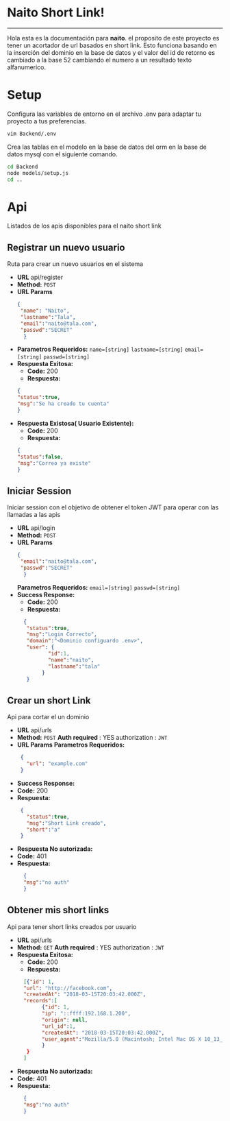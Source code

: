 # Naito Short Link!
----
Hola esta es la documentación para   **naito**. el proposito de este proyecto es tener un acortador de url basados en short link.
Esto funciona basando en la inserción del dominio en la base de datos y el valor del id de retorno es cambiado a la base 52 cambiando el numero a un resultado texto alfanumerico. 


# Setup
Configura las variables de entorno en el archivo .env para adaptar tu proyecto a tus preferencias.
```bash
vim Backend/.env 
```
Crea las tablas en el modelo en la base de datos del orm en la base de datos mysql con el siguiente comando.
```bash
cd Backend
node models/setup.js
cd ..
```

# Api
Listados de los apis disponibles para el naito short link 
## Registrar un nuevo usuario
Ruta para crear un nuevo usuarios en el sistema
* **URL**
  api/register
* **Method:**
  `POST`
*  **URL Params**
   ```json
   {
    "name": "Naito",
    "lastname":"Tala",
    "email":"naito@tala.com",
    "passwd":"SECRET"
     }
    ```
* **Parametros Requeridos:**
   `name=[string]`
   `lastname=[string]`
   `email=[string]`
   `passwd=[string]`
* **Respuesta Exitosa:**
  * **Code:** 200 
  * **Respuesta:** 
  ```json
  {
  "status":true,
  "msg":"Se ha creado tu cuenta"
  }
  ```
* **Respuesta Existosa( Usuario Existente):**
  * **Code:** 200 
  * **Respuesta:** 
  ```json
  {
  "status":false,
  "msg":"Correo ya existe"
  }
  ```
  
## Iniciar Session
Iniciar session con el objetivo de obtener el token JWT para operar con las llamadas a las apis
* **URL**
  api/login
* **Method:**
  `POST`
*  **URL Params**
   ```json
   {
    "email":"naito@tala.com",
    "passwd":"SECRET"
     }
    ```
   **Parametros Requeridos:**
   `email=[string]`
   `passwd=[string]`
* **Success Response:**
  * **Code:** 200 
  * **Respuesta:** 
  ```json
    {
     "status":true,
     "msg":"Login Correcto",
     "domain":"<Dominio configuardo .env>",
     "user": {
            "id":1,
            "name":"naito",
            "lastname":"tala"
          }
     }
  ```
  
## Crear un short Link
Api para cortar el un dominio
* **URL**
  api/urls
* **Method:**
  `POST`
**Auth required** : YES
authorization : `JWT`
*  **URL Params**
   **Parametros Requeridos:**
    ```json
     {
       "url": "example.com"
     }
     ```
* **Success Response:**
* **Code:** 200 
* **Respuesta:** 
    ```json
     {
       "status":true,
       "msg":"Short Link creado",
       "short":"a"
     }
     ```
* **Respuesta No autorizada:**
* **Code:** 401 
* **Respuesta:** 
  ```json
    {
    "msg":"no auth"
    }
  ```
## Obtener mis short links
Api para tener short links creados por usuario
* **URL**
  api/urls
* **Method:**
  `GET`
**Auth required** : YES
authorization : `JWT`
* **Respuesta Exitosa:**
  * **Code:** 200 
  * **Respuesta:** 
  ```json
    [{"id": 1, 
    "url": "http://facebook.com", 
    "createdAt": "2018-03-15T20:03:42.000Z",
    "records":[
          {"id": 1,
          "ip": "::ffff:192.168.1.200",
          "origin": null,
          "url_id":1,
          "createdAt": "2018-03-15T20:03:42.000Z",
          "user_agent":"Mozilla/5.0 (Macintosh; Intel Mac OS X 10_13_0) AppleWebKit/537.36 (KHTML, like Gecko) Chrome/64.0.3282.186 Safari/537.36"
          }
     }
    ]
  ```
* **Respuesta No autorizada:**
* **Code:** 401 
* **Respuesta:** 
  ```json
    {
    "msg":"no auth"
    }
  ```
